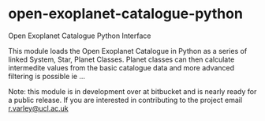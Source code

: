 open-exoplanet-catalogue-python
================================

Open Exoplanet Catalogue Python Interface

This module loads the Open Exoplanet Catalogue in Python as a series of linked System, Star, Planet Classes. Planet classes can then calculate intermedite values from the basic catalogue data and more advanced filtering is possible ie
...

Note: this module is in development over at bitbucket and is nearly ready for a public release. If you are interested in contributing to the project email r.varley@ucl.ac.uk